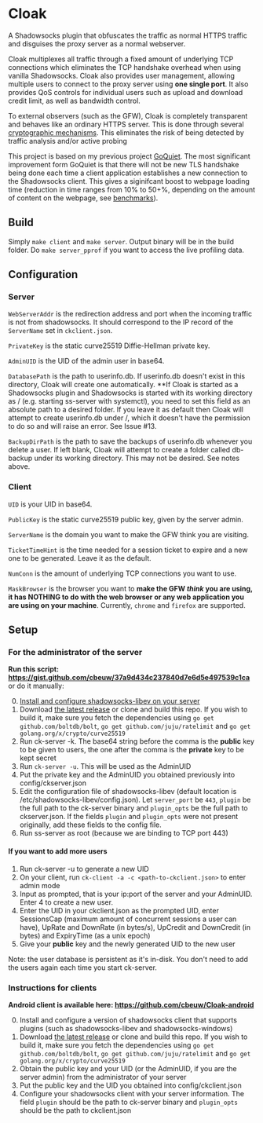 # Cloak
A Shadowsocks plugin that obfuscates the traffic as normal HTTPS traffic and disguises the proxy server as a normal webserver.

Cloak multiplexes all traffic through a fixed amount of underlying TCP connections which eliminates the TCP handshake overhead when using vanilla Shadowsocks. Cloak also provides user management, allowing multiple users to connect to the proxy server using **one single port**. It also provides QoS controls for individual users such as upload and download credit limit, as well as bandwidth control.

To external observers (such as the GFW), Cloak is completely transparent and behaves like an ordinary HTTPS server. This is done through several [cryptographic mechanisms](https://github.com/cbeuw/Cloak/wiki/Cryptographic-Mechanisms). This eliminates the risk of being detected by traffic analysis and/or active probing

This project is based on my previous project [GoQuiet](https://github.com/cbeuw/GoQuiet). The most significant improvement form GoQuiet is that there will not be new TLS handshake being done each time a client application establishes a new connection to the Shadowsocks client. This gives a siginifcant boost to webpage loading time (reduction in time ranges from 10% to 50+%, depending on the amount of content on the webpage, see [benchmarks](https://github.com/cbeuw/Cloak/wiki/Web-page-loading-benchmarks)).

## Build
Simply `make client` and `make server`. Output binary will be in the build folder.
Do `make server_pprof` if you want to access the live profiling data.

## Configuration

### Server
`WebServerAddr` is the redirection address and port when the incoming traffic is not from shadowsocks. It should correspond to the IP record of the `ServerName` set in `ckclient.json`.

`PrivateKey` is the static curve25519 Diffie-Hellman private key.

`AdminUID` is the UID of the admin user in base64.

`DatabasePath` is the path to userinfo.db. If userinfo.db doesn't exist in this directory, Cloak will create one automatically. **If Cloak is started as a Shadowsocks plugin and Shadowsocks is started with its working directory as / (e.g. starting ss-server with systemctl), you need to set this field as an absolute path to a desired folder. If you leave it as default then Cloak will attempt to create userinfo.db under /, which it doesn't have the permission to do so and will raise an error. See Issue #13.

`BackupDirPath` is the path to save the backups of userinfo.db whenever you delete a user. If left blank, Cloak will attempt to create a folder called db-backup under its working directory. This may not be desired. See notes above.

### Client
`UID` is your UID in base64.

`PublicKey` is the static curve25519 public key, given by the server admin.

`ServerName` is the domain you want to make the GFW think you are visiting.

`TicketTimeHint` is the time needed for a session ticket to expire and a new one to be generated. Leave it as the default.

`NumConn` is the amount of underlying TCP connections you want to use.

`MaskBrowser` is the browser you want to **make the GFW _think_ you are using, it has NOTHING to do with the web browser or any web application you are using on your machine**. Currently, `chrome` and `firefox` are supported.

## Setup
### For the administrator of the server
**Run this script: https://gist.github.com/cbeuw/37a9d434c237840d7e6d5e497539c1ca** or do it manually:

0. [Install and configure shadowsocks-libev on your server](https://github.com/shadowsocks/shadowsocks-libev#installation)
1. Download [the latest release](https://github.com/cbeuw/Cloak/releases) or clone and build this repo. If you wish to build it, make sure you fetch the dependencies using `go get github.com/boltdb/bolt`, `go get github.com/juju/ratelimit` and `go get golang.org/x/crypto/curve25519`
2. Run ck-server -k. The base64 string before the comma is the **public** key to be given to users, the one after the comma is the **private** key to be kept secret
3. Run `ck-server -u`. This will be used as the AdminUID
4. Put the private key and the AdminUID you obtained previously into config/ckserver.json
5. Edit the configuration file of shadowsocks-libev (default location is /etc/shadowsocks-libev/config.json). Let `server_port` be `443`, `plugin` be the full path to the ck-server binary and `plugin_opts` be the full path to ckserver.json. If the fields `plugin` and `plugin_opts` were not present originally, add these fields to the config file.
6. Run ss-server as root (because we are binding to TCP port 443)

#### If you want to add more users
1. Run ck-server -u to generate a new UID
2. On your client, run `ck-client -a -c <path-to-ckclient.json>` to enter admin mode
3. Input as prompted, that is your ip:port of the server and your AdminUID. Enter 4 to create a new user.
4. Enter the UID in your ckclient.json as the prompted UID, enter SessionsCap (maximum amount of concurrent sessions a user can have), UpRate and DownRate (in bytes/s), UpCredit and DownCredit (in bytes) and ExpiryTime (as a unix epoch)
5. Give your **public** key and the newly generated UID to the new user

Note: the user database is persistent as it's in-disk. You don't need to add the users again each time you start ck-server.

### Instructions for clients
**Android client is available here: https://github.com/cbeuw/Cloak-android**

0. Install and configure a version of shadowsocks client that supports plugins (such as shadowsocks-libev and shadowsocks-windows)
1. Download [the latest release](https://github.com/cbeuw/Cloak/releases) or clone and build this repo. If you wish to build it, make sure you fetch the dependencies using `go get github.com/boltdb/bolt`, `go get github.com/juju/ratelimit` and `go get golang.org/x/crypto/curve25519`
2. Obtain the public key and your UID (or the AdminUID, if you are the server admin) from the administrator of your server
3. Put the public key and the UID you obtained into config/ckclient.json
4. Configure your shadowsocks client with your server information. The field `plugin` should be the path to ck-server binary and `plugin_opts` should be the path to ckclient.json
